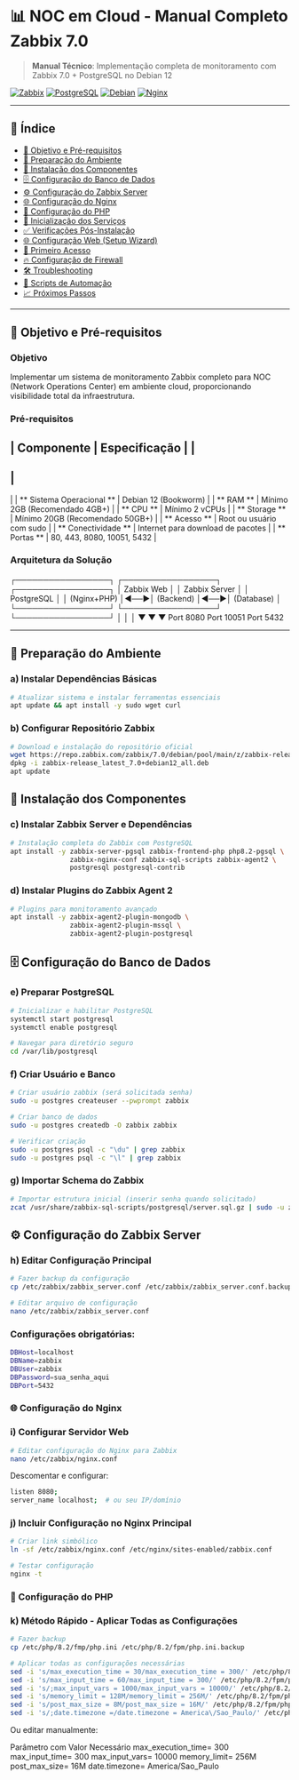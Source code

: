 # 📊 NOC em Cloud - Manual Completo Zabbix 7.0

> **Manual Técnico**: Implementação completa de monitoramento com Zabbix 7.0 + PostgreSQL no Debian 12

[![Zabbix](https://img.shields.io/badge/Zabbix-7.0-red?style=for-the-badge&logo=zabbix)](https://www.zabbix.com/)
[![PostgreSQL](https://img.shields.io/badge/PostgreSQL-15-blue?style=for-the-badge&logo=postgresql)](https://www.postgresql.org/)
[![Debian](https://img.shields.io/badge/Debian-12-red?style=for-the-badge&logo=debian)](https://www.debian.org/)
[![Nginx](https://img.shields.io/badge/Nginx-1.22-green?style=for-the-badge&logo=nginx)](https://nginx.org/)

---

## 📑 **Índice**

- [🎯 Objetivo e Pré-requisitos](#-objetivo-e-pré-requisitos)
- [🚀 Preparação do Ambiente](#-preparação-do-ambiente)
- [🔧 Instalação dos Componentes](#-instalação-dos-componentes)
- [🗄️ Configuração do Banco de Dados](#️-configuração-do-banco-de-dados)
- [⚙️ Configuração do Zabbix Server](#️-configuração-do-zabbix-server)
- [🌐 Configuração do Nginx](#-configuração-do-nginx)
- [🔧 Configuração do PHP](#-configuração-do-php)
- [🚀 Inicialização dos Serviços](#-inicialização-dos-serviços)
- [✅ Verificações Pós-Instalação](#-verificações-pós-instalação)
- [🌐 Configuração Web (Setup Wizard)](#-configuração-web-setup-wizard)
- [🔐 Primeiro Acesso](#-primeiro-acesso)
- [🔥 Configuração de Firewall](#-configuração-de-firewall)
- [🛠️ Troubleshooting](#️-troubleshooting)
- [🤖 Scripts de Automação](#-scripts-de-automação)
- [📈 Próximos Passos](#-próximos-passos)

---

## 🎯 **Objetivo e Pré-requisitos**

### **Objetivo**
Implementar um sistema de monitoramento Zabbix completo para NOC (Network Operations Center) em ambiente cloud, proporcionando visibilidade total da infraestrutura.

### **Pré-requisitos**

|
 Componente 
|
 Especificação 
|
|
------------
|
---------------
|
|
**
Sistema Operacional
**
|
 Debian 12 (Bookworm) 
|
|
**
RAM
**
|
 Mínimo 2GB (Recomendado 4GB+) 
|
|
**
CPU
**
|
 Mínimo 2 vCPUs 
|
|
**
Storage
**
|
 Mínimo 20GB (Recomendado 50GB+) 
|
|
**
Acesso
**
|
 Root ou usuário com sudo 
|
|
**
Conectividade
**
|
 Internet para download de pacotes 
|
|
**
Portas
**
|
 80, 443, 8080, 10051, 5432 
|

### **Arquitetura da Solução**
┌─────────────────┐ ┌─────────────────┐ ┌─────────────────┐ │ Zabbix Web │ │ Zabbix Server │ │ PostgreSQL │ │ (Nginx+PHP) │◄──►│ (Backend) │◄──►│ (Database) │ └─────────────────┘ └─────────────────┘ └─────────────────┘ │ │ │ ▼ ▼ ▼ Port 8080 Port 10051 Port 5432


---

## 🚀 **Preparação do Ambiente**

### **a) Instalar Dependências Básicas**
```bash
# Atualizar sistema e instalar ferramentas essenciais
apt update && apt install -y sudo wget curl
```
### **b) Configurar Repositório Zabbix**
```bash
# Download e instalação do repositório oficial
wget https://repo.zabbix.com/zabbix/7.0/debian/pool/main/z/zabbix-release/zabbix-release_latest_7.0+debian12_all.deb
dpkg -i zabbix-release_latest_7.0+debian12_all.deb
apt update
```

## 🔧 Instalação dos Componentes
### **c) Instalar Zabbix Server e Dependências**
```bash
# Instalação completa do Zabbix com PostgreSQL
apt install -y zabbix-server-pgsql zabbix-frontend-php php8.2-pgsql \
               zabbix-nginx-conf zabbix-sql-scripts zabbix-agent2 \
               postgresql postgresql-contrib
```

### **d) Instalar Plugins do Zabbix Agent 2**
```bash
# Plugins para monitoramento avançado
apt install -y zabbix-agent2-plugin-mongodb \
               zabbix-agent2-plugin-mssql \
               zabbix-agent2-plugin-postgresql
```

## 🗄️ Configuração do Banco de Dados
### **e) Preparar PostgreSQL**
```bash
# Inicializar e habilitar PostgreSQL
systemctl start postgresql
systemctl enable postgresql

# Navegar para diretório seguro
cd /var/lib/postgresql
```

### **f) Criar Usuário e Banco**
```bash
# Criar usuário zabbix (será solicitada senha)
sudo -u postgres createuser --pwprompt zabbix

# Criar banco de dados
sudo -u postgres createdb -O zabbix zabbix

# Verificar criação
sudo -u postgres psql -c "\du" | grep zabbix
sudo -u postgres psql -c "\l" | grep zabbix
```

### **g) Importar Schema do Zabbix**
```bash
# Importar estrutura inicial (inserir senha quando solicitado)
zcat /usr/share/zabbix-sql-scripts/postgresql/server.sql.gz | sudo -u zabbix psql zabbix
```

## ⚙️ Configuração do Zabbix Server
### **h) Editar Configuração Principal**
```bash
# Fazer backup da configuração
cp /etc/zabbix/zabbix_server.conf /etc/zabbix/zabbix_server.conf.backup

# Editar arquivo de configuração
nano /etc/zabbix/zabbix_server.conf
```

### Configurações obrigatórias:
```bash
DBHost=localhost
DBName=zabbix
DBUser=zabbix
DBPassword=sua_senha_aqui
DBPort=5432
```

### 🌐 Configuração do Nginx

### **i) Configurar Servidor Web**
```bash
# Editar configuração do Nginx para Zabbix
nano /etc/zabbix/nginx.conf
```

Descomentar e configurar:
```bash
listen 8080;
server_name localhost;  # ou seu IP/domínio
```

### **j) Incluir Configuração no Nginx Principal**
```bash
# Criar link simbólico
ln -sf /etc/zabbix/nginx.conf /etc/nginx/sites-enabled/zabbix.conf

# Testar configuração
nginx -t
```

### 🔧 Configuração do PHP

### **k) Método Rápido - Aplicar Todas as Configurações**
```bash
# Fazer backup
cp /etc/php/8.2/fmp/php.ini /etc/php/8.2/fpm/php.ini.backup

# Aplicar todas as configurações necessárias
sed -i 's/max_execution_time = 30/max_execution_time = 300/' /etc/php/8.2/fpm/php.ini
sed -i 's/max_input_time = 60/max_input_time = 300/' /etc/php/8.2/fpm/php.ini
sed -i 's/;max_input_vars = 1000/max_input_vars = 10000/' /etc/php/8.2/fpm/php.ini
sed -i 's/memory_limit = 128M/memory_limit = 256M/' /etc/php/8.2/fpm/php.ini
sed -i 's/post_max_size = 8M/post_max_size = 16M/' /etc/php/8.2/fpm/php.ini
sed -i 's/;date.timezone =/date.timezone = America\/Sao_Paulo/' /etc/php/8.2/fpm/php.ini
```

Ou editar manualmente:

Parâmetro	com Valor Necessário
max_execution_time= 300
max_input_time= 300
max_input_vars=	10000
memory_limit=	256M
post_max_size=	16M
date.timezone=	America/Sao_Paulo

